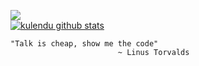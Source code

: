 

<!--
**kulendu/kulendu** is a ✨ _special_ ✨ repository because its `README.md` (this file) appears on your GitHub profile.

-->
![](https://media.giphy.com/media/2yyFSv9zNrR9XzZrbW/giphy.gif)
<br>
[![kulendu github stats](https://github-readme-stats.vercel.app/api?username=kulendu&count_private=true&show_icons=true&theme=chartreuse-dark)](https://github.com/kulendu/github-readme-stats) 
<br>

```
"Talk is cheap, show me the code"
                        ~ Linus Torvalds
```

